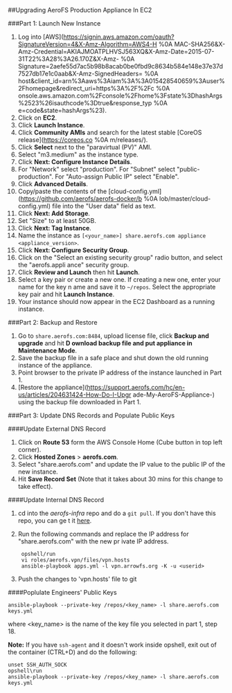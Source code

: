 ##Upgrading AeroFS Production Appliance In EC2

###Part 1: Launch New Instance
1. Log into [AWS](https://signin.aws.amazon.com/oauth?SignatureVersion=4&X-Amz-Algorithm=AWS4-H  %0A
MAC-SHA256&X-Amz-Credential=AKIAJMOATPLHVSJ563XQ&X-Amz-Date=2015-07-31T22%3A28%3A26.170Z&X-Amz-  %0A
Signature=2aefe55d7ac5b98b8acab0be0fbd9c8634b584e148e37e37d7527db17e1c0aab&X-Amz-SignedHeaders=  %0A
host&client_id=arn%3Aaws%3Aiam%3A%3A015428540659%3Auser%2Fhomepage&redirect_uri=https%3A%2F%2Fc  %0A
onsole.aws.amazon.com%2Fconsole%2Fhome%3Fstate%3DhashArgs%2523%26isauthcode%3Dtrue&response_typ  %0A
e=code&state=hashArgs%23).
2. Click on **EC2**.
3. Click **Launch Instance**.
4. Click **Community AMIs** and search for the latest stable [CoreOS release](https://coreos.co  %0A
m/releases/).
5. Click **Select** next to the "paravirtual (PV)" AMI.
6. Select "m3.medium" as the instance type.
7. Click **Next: Configure Instance Details**.
8. For "Network" select "production". For "Subnet" select "public-production". For "Auto-assign
Public IP" select "Enable".
9. Click **Advanced Details**.
10. Copy/paste the contents of the [cloud-config.yml](https://github.com/aerofs/aerofs-docker/b  %0A
lob/master/cloud-config.yml) file into the "User data" field as text.
11. Click **Next: Add Storage**.
12. Set "Size" to at least 50GB.
13. Click **Next: Tag Instance**.
14. Name the instance as `[<your_name>] share.aerofs.com appliance <appliance_version>`.
15. Click **Next: Configure Security Group**.
16. Click on the "Select an existing security group" radio button, and select the "aerofs.appli
ance" security group.
17. Click **Review and Launch** then hit **Launch**.
18. Select a key pair or create a new one. If creating a new one, enter your name for the key n
ame and save it to `~/repos`. Select the appropriate key pair and hit **Launch Instance**.
19. Your instance should now appear in the EC2 Dashboard as a running instance.

###Part 2: Backup and Restore
1. Go to `share.aerofs.com:8484`, upload license file, click **Backup and upgrade** and hit **D
ownload backup file and put appliance in Maintenance Mode**.
2. Save the backup file in a safe place and shut down the old running instance of the appliance.
3. Point browser to the private IP address of the instance launched in Part 1.
4. [Restore the appliance](https://support.aerofs.com/hc/en-us/articles/204631424-How-Do-I-Upgr
ade-My-AeroFS-Appliance-) using the backup file downloaded in Part 1.


###Part 3: Update DNS Records and Populate Public Keys

####Update External DNS Record
1. Click on **Route 53** form the AWS Console Home (Cube button in top left corner).
2. Click **Hosted Zones** > **aerofs.com**.
3. Select "share.aerofs.com" and update the IP value to the public IP of the new instance.
4. Hit **Save Record Set** (Note that it takes about 30 mins for this change to take effect).

####Update Internal DNS Record
1. cd into the *aerofs-infra* repo and do a `git pull`. If you don't have this repo, you can ge
t it [here](https://github.com/aerofs/aerofs-infra).
2. Run the following commands and replace the IP address for "share.aerofs.com" with the new pr
ivate IP address.

        opshell/run
        vi roles/aerofs.vpn/files/vpn.hosts
        ansible-playbook apps.yml -l vpn.arrowfs.org -K -u <userid>
3. Push the changes to 'vpn.hosts' file to git

####Poplulate Engineers' Public Keys

```
ansible-playbook --private-key /repos/<key_name> -l share.aerofs.com keys.yml
```
        
where <key_name> is the name of the key file you selected in part 1, step 18.

**Note:** If you have `ssh-agent` and it doesn't work inside opshell, exit out of the container
 (CTRL+D) and do the following:

```
unset SSH_AUTH_SOCK
opshell\run 
ansible-playbook --private-key /repos/<key_name> -l share.aerofs.com keys.yml
```
